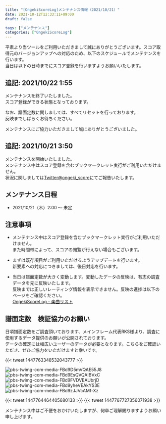 ```yaml
---
title: "[OngekiScoreLog]メンテナンス情報（2021/10/21）"
date: 2021-10-12T12:33:11+09:00
draft: false

tags: ["メンテナンス"]
categories: ["OngekiScoreLog"]
---
```


平素より当ツールをご利用いただきまして誠にありがとうございます。スコア取得元のバージョンアップへの対応のため、以下のスケジュールでメンテナンスを行います。  
当日は以下の日時までにスコア登録を行いますようお願いいたします。

<!--more-->

## 追記: 2021/10/22 1:55

メンテナンスを終了いたしました。  
スコア登録ができる状態となっております。

なお、譜面定数に関しましては、すべてリセットを行っております。  
反映までしばらくお待ちください。

メンテナンスにご協力いただきまして誠にありがとうございました。

## 追記: 2021/10/21 3:50

メンテナンスを開始いたしました。  
メンテナンス中はスコア登録を含むブックマークレット実行がご利用いただけません。  
状況に関しましては[Twitter@ongeki_score](https://twitter.com/ongeki_score)にてご報告いたします。 

## メンテナンス日程

- 2021/10/21（木）2:00 〜 未定

## 注意事項

- メンテナンス中はスコア登録を含むブックマークレット実行がご利用いただけません。  
また時間帯によって、スコアの閲覧が行えない場合もございます。

- まずは既存項目がご利用いただけるようアップデートを行います。  
新要素への対応につきましては、後日対応を行います。

- 当日は譜面定数が大きく変動します。変動したデータの反映は、有志の調査データを元に反映いたします。  
反映までは正しいレーティング情報を表示できません。反映の進捗は以下のページをご確認ください。  
[OngekiScoreLog - 楽曲リスト](https://ongeki-score.net/music)

## 譜面定数　検証協力のお願い

日頃譜面定数をご調査頂いております、メインフレーム代表RKS様より、調査に使用するデータ提供のお願いが公開されております。  
データの確定には幅広いユーザーのデータが必要となります。こちらをご確認いただき、ぜひご協力をいただけますと幸いです。

{{< tweet 1447763348532043777 >}}

![pbs-twimg-com-media-FBd9D5mVQAE55J8](/images/pbs-twimg-com-media-FBd9D5mVQAE55J8.jpg)  
![pbs-twimg-com-media-FBd9EsQVQAIBVxC](/images/pbs-twimg-com-media-FBd9EsQVQAIBVxC.jpg)  
![pbs-twimg-com-media-FBd9FVDVEAUbrjD](/images/pbs-twimg-com-media-FBd9FVDVEAUbrjD.jpg)  
![pbs-twimg-com-media-FBd9yheVEAkYS3E](/images/pbs-twimg-com-media-FBd9yheVEAkYS3E.jpg)  
![pbs-twimg-com-media-FBd9zJJVcAMf-Xz](/images/pbs-twimg-com-media-FBd9zJJVcAMf-Xz.jpg)

{{< tweet 1447764464405680133 >}}
{{< tweet 1447767727356071938 >}}

メンテナンス中はご不便をおかけいたしますが、何卒ご理解賜りますようお願い申し上げます。
